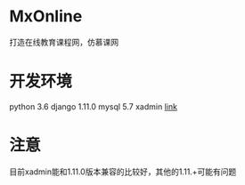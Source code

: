 # MxOnline
打造在线教育课程网，仿慕课网

# 开发环境
python 3.6
django 1.11.0
mysql 5.7
xadmin [link](https://github.com/sshwsfc/xadmin)

# 注意
目前xadmin能和1.11.0版本兼容的比较好，其他的1.11.+可能有问题


